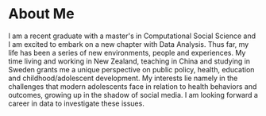 # About Me 

I am a recent graduate with a master's in Computational Social Science and I am excited to embark on a new chapter with Data Analysis. Thus far, my life has been a series of new environments, people and experiences. My time living and working in New Zealand, teaching in China and studying in Sweden grants me a unique perspective on public policy, health, education and childhood/adolescent development. My interests lie namely in the challenges that modern adolescents face in relation to health behaviors and outcomes, growing up in the shadow of social media. I am looking forward a career in data to investigate these issues. 
